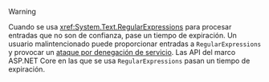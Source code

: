 > [!WARNING]
> Cuando se usa <xref:System.Text.RegularExpressions> para procesar entradas que no son de confianza, pase un tiempo de expiración. Un usuario malintencionado puede proporcionar entradas a `RegularExpressions` y provocar un [ataque por denegación de servicio](https://www.us-cert.gov/ncas/tips/ST04-015). Las API del marco ASP.NET Core en las que se usa `RegularExpressions` pasan un tiempo de expiración.